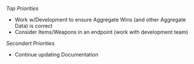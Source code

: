 
*Top Priorities*
- Work w/Development to ensure Aggregate Wins (and other Aggregate Data) is correct
- Consider Items/Weapons in an endpoint (work with development team)


*Secondart Priorities*
- Continue updating Documentation
